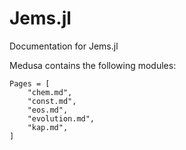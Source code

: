 # Jems.jl

Documentation for Jems.jl

Medusa contains the following modules:

```@contents
Pages = [
    "chem.md",
    "const.md",
    "eos.md",
    "evolution.md",
    "kap.md",
]
```
